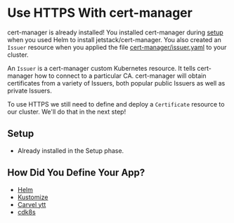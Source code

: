 # Use HTTPS With cert-manager

cert-manager is already installed! You installed cert-manager during [setup](/manuscript/setup/dev.md) when you used Helm to install jetstack/cert-manager. You also created an `Issuer` resource when you applied the file [cert-manager/issuer.yaml](/cert-manager/issuer.yaml) to your cluster.

An `Issuer` is a cert-manager custom Kubernetes resource. It tells cert-manager how to connect to a particular CA. cert-manager will obtain certificates from a variety of Issuers, both popular public Issuers as well as private Issuers.

To use HTTPS we still need to define and deploy a `Certificate` resource to our cluster. We'll do that in the next step!

## Setup

* Already installed in the Setup phase.

## How Did You Define Your App?

* [Helm](cert-manager-helm.md)
* [Kustomize](cert-manager-kustomize.md)
* [Carvel ytt](cert-manager-carvel.md)
* [cdk8s](cert-manager-cdk8s.md)